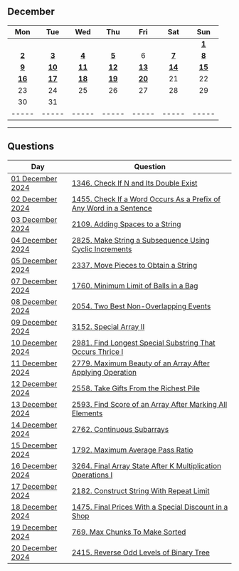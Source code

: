 December
---
| Mon | Tue | Wed | Thu | Fri | Sat | Sun |
| :---: | :---: | :---: | :---: | :---: | :---: | :---: |
|     |     |     |     |     |     | [**1**](01) |
| [**2**](02) | [**3**](03) | [**4**](04) | [**5**](05) | 6   | [**7**](07) | [**8**](08) |
| [**9**](09) | [**10**](10) | [**11**](11) | [**12**](12) | [**13**](13) | [**14**](14) | [**15**](15) |
| [**16**](16) | [**17**](17) | [**18**](18) | [**19**](19) | [**20**](20) | 21  | 22  |
| 23  | 24  | 25  | 26  | 27  | 28  | 29  |
| 30  | 31  |     |     |     |     |     |
| ----- | ----- | ----- | ----- | ----- | ----- | ----- |

---

Questions
---
| Day | Question |
| --- | --- |
| [01 December 2024](01) | [1346. Check If N and Its Double Exist](https://leetcode.com/problems/check-if-n-and-its-double-exist) |
| [02 December 2024](02) | [1455. Check If a Word Occurs As a Prefix of Any Word in a Sentence](https://leetcode.com/problems/check-if-a-word-occurs-as-a-prefix-of-any-word-in-a-sentence) |
| [03 December 2024](03) | [2109. Adding Spaces to a String](https://leetcode.com/problems/adding-spaces-to-a-string) |
| [04 December 2024](04) | [2825. Make String a Subsequence Using Cyclic Increments](https://leetcode.com/problems/make-string-a-subsequence-using-cyclic-increments) |
| [05 December 2024](05) | [2337. Move Pieces to Obtain a String](https://leetcode.com/problems/move-pieces-to-obtain-a-string) |
| [07 December 2024](07) | [1760. Minimum Limit of Balls in a Bag](https://leetcode.com/problems/minimum-limit-of-balls-in-a-bag) |
| [08 December 2024](08) | [2054. Two Best Non-Overlapping Events](https://leetcode.com/problems/two-best-non-overlapping-events) |
| [09 December 2024](09) | [3152. Special Array II](https://leetcode.com/problems/special-array-ii) |
| [10 December 2024](10) | [2981. Find Longest Special Substring That Occurs Thrice I](https://leetcode.com/problems/find-longest-special-substring-that-occurs-thrice-i) |
| [11 December 2024](11) | [2779. Maximum Beauty of an Array After Applying Operation](https://leetcode.com/problems/maximum-beauty-of-an-array-after-applying-operation) |
| [12 December 2024](12) | [2558. Take Gifts From the Richest Pile](https://leetcode.com/problems/take-gifts-from-the-richest-pile) |
| [13 December 2024](13) | [2593. Find Score of an Array After Marking All Elements](https://leetcode.com/problems/find-score-of-an-array-after-marking-all-elements) |
| [14 December 2024](14) | [2762. Continuous Subarrays](https://leetcode.com/problems/continuous-subarrays) |
| [15 December 2024](15) | [1792. Maximum Average Pass Ratio](https://leetcode.com/problems/maximum-average-pass-ratio) |
| [16 December 2024](16) | [3264. Final Array State After K Multiplication Operations I](https://leetcode.com/problems/final-array-state-after-k-multiplication-operations-i) |
| [17 December 2024](17) | [2182. Construct String With Repeat Limit](https://leetcode.com/problems/construct-string-with-repeat-limit) |
| [18 December 2024](18) | [1475. Final Prices With a Special Discount in a Shop](https://leetcode.com/problems/final-prices-with-a-special-discount-in-a-shop) |
| [19 December 2024](19) | [769. Max Chunks To Make Sorted](https://leetcode.com/problems/max-chunks-to-make-sorted) |
| [20 December 2024](20) | [2415. Reverse Odd Levels of Binary Tree](https://leetcode.com/problems/reverse-odd-levels-of-binary-tree) |
